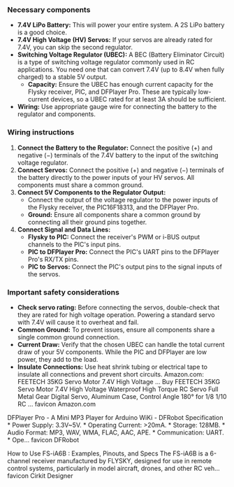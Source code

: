 ### Necessary components

*   **7.4V LiPo Battery:** This will power your entire system. A 2S LiPo battery is a good choice.
*   **7.4V High Voltage (HV) Servos:** If your servos are already rated for 7.4V, you can skip the second regulator.
*   **Switching Voltage Regulator (UBEC):** A BEC (Battery Eliminator Circuit) is a type of switching voltage regulator commonly used in RC applications. You need one that can convert 7.4V (up to 8.4V when fully charged) to a stable 5V output.
    *   **Capacity:** Ensure the UBEC has enough current capacity for the Flysky receiver, PIC, and DFPlayer Pro. These are typically low-current devices, so a UBEC rated for at least 3A should be sufficient.
*   **Wiring:** Use appropriate gauge wire for connecting the battery to the regulator and components.

### Wiring instructions
1.  **Connect the Battery to the Regulator:** Connect the positive ($+$) and negative ($-$) terminals of the 7.4V battery to the input of the switching voltage regulator.
2.  **Connect Servos:** Connect the positive ($+$) and negative ($-$) terminals of the battery directly to the power inputs of your HV servos. All components must share a common ground.
3.  **Connect 5V Components to the Regulator Output:**
    *   Connect the output of the voltage regulator to the power inputs of the Flysky receiver, the PIC16F18313, and the DFPlayer Pro.
    *   **Ground:** Ensure all components share a common ground by connecting all their ground pins together.
4.  **Connect Signal and Data Lines:**
    *   **Flysky to PIC:** Connect the receiver's PWM or i-BUS output channels to the PIC's input pins.
    *   **PIC to DFPlayer Pro:** Connect the PIC's UART pins to the DFPlayer Pro's RX/TX pins.
    *   **PIC to Servos:** Connect the PIC's output pins to the signal inputs of the servos.

### Important safety considerations
*   **Check servo rating:** Before connecting the servos, double-check that they are rated for high voltage operation. Powering a standard servo with 7.4V will cause it to overheat and fail.
*   **Common Ground:** To prevent issues, ensure all components share a single common ground connection.
*   **Current Draw:** Verify that the chosen UBEC can handle the total current draw of your 5V components. While the PIC and DFPlayer are low power, they add to the load.
*   **Insulate Connections:** Use heat shrink tubing or electrical tape to insulate all connections and prevent short circuits.
Amazon.com: FEETECH 35KG Servo Motor 7.4V High Voltage ...
Buy FEETECH 35KG Servo Motor 7.4V High Voltage Waterproof High Torque RC Servo Full Metal Gear Digital Servo, Aluminum Case, Control Angle 180° for 1/8 1/10 RC ...
favicon
Amazon.com

DFPlayer Pro - A Mini MP3 Player for Arduino WiKi - DFRobot
Specification * Power Supply: 3.3V~5V. * Operating Current: >20mA. * Storage: 128MB. * Audio Format: MP3, WAV, WMA, FLAC, AAC, APE. * Communication: UART. * Ope...
favicon
DFRobot

How to Use FS-iA6B : Examples, Pinouts, and Specs
The FS-iA6B is a 6-channel receiver manufactured by FLYSKY, designed for use in remote control systems, particularly in model aircraft, drones, and other RC veh...
favicon
Cirkit Designer

